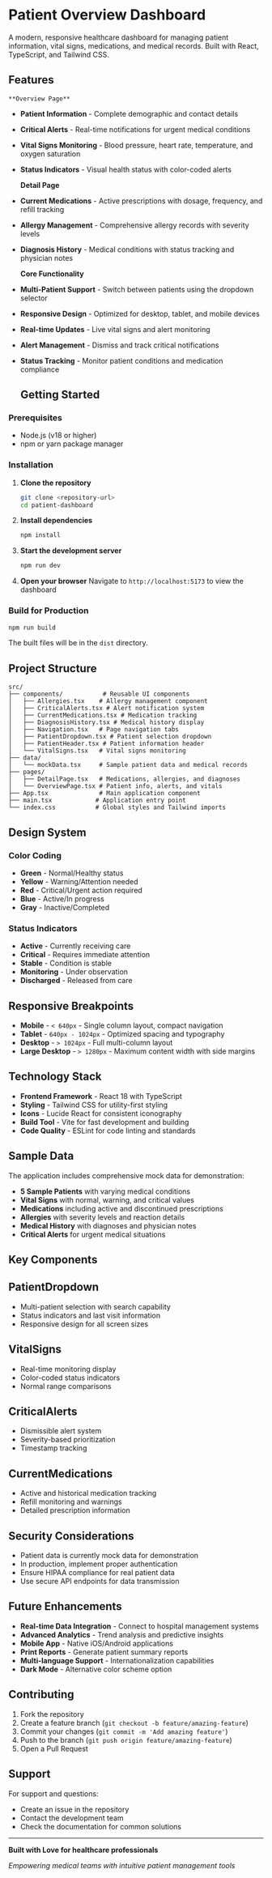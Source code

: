 # Patient Overview Dashboard

A modern, responsive healthcare dashboard for managing patient information, vital signs, medications, and medical records. Built with React, TypeScript, and Tailwind CSS.

## Features

    **Overview Page**
- **Patient Information** - Complete demographic and contact details
- **Critical Alerts** - Real-time notifications for urgent medical conditions
- **Vital Signs Monitoring** - Blood pressure, heart rate, temperature, and oxygen saturation
- **Status Indicators** - Visual health status with color-coded alerts

     **Detail Page**
- **Current Medications** - Active prescriptions with dosage, frequency, and refill tracking
- **Allergy Management** - Comprehensive allergy records with severity levels
- **Diagnosis History** - Medical conditions with status tracking and physician notes

   **Core Functionality**
- **Multi-Patient Support** - Switch between patients using the dropdown selector
- **Responsive Design** - Optimized for desktop, tablet, and mobile devices
- **Real-time Updates** - Live vital signs and alert monitoring
- **Alert Management** - Dismiss and track critical notifications
- **Status Tracking** - Monitor patient conditions and medication compliance

   ## Getting Started

### Prerequisites
- Node.js (v18 or higher)
- npm or yarn package manager

### Installation

1. **Clone the repository**
   ```bash
   git clone <repository-url>
   cd patient-dashboard
   ```

2. **Install dependencies**
   ```bash
   npm install
   ```

3. **Start the development server**
   ```bash
   npm run dev
   ```

4. **Open your browser**
   Navigate to `http://localhost:5173` to view the dashboard

### Build for Production

```bash
npm run build
```

The built files will be in the `dist` directory.

## Project Structure

```
src/
├── components/           # Reusable UI components
│   ├── Allergies.tsx    # Allergy management component
│   ├── CriticalAlerts.tsx # Alert notification system
│   ├── CurrentMedications.tsx # Medication tracking
│   ├── DiagnosisHistory.tsx # Medical history display
│   ├── Navigation.tsx   # Page navigation tabs
│   ├── PatientDropdown.tsx # Patient selection dropdown
│   ├── PatientHeader.tsx # Patient information header
│   └── VitalSigns.tsx   # Vital signs monitoring
├── data/
│   └── mockData.tsx     # Sample patient data and medical records
├── pages/
│   ├── DetailPage.tsx   # Medications, allergies, and diagnoses
│   └── OverviewPage.tsx # Patient info, alerts, and vitals
├── App.tsx              # Main application component
├── main.tsx            # Application entry point
└── index.css           # Global styles and Tailwind imports
```

##  Design System

### Color Coding
- **Green** - Normal/Healthy status
- **Yellow** - Warning/Attention needed
- **Red** - Critical/Urgent action required
- **Blue** - Active/In progress
- **Gray** - Inactive/Completed

### Status Indicators
- **Active** - Currently receiving care
- **Critical** - Requires immediate attention
- **Stable** - Condition is stable
- **Monitoring** - Under observation
- **Discharged** - Released from care

## Responsive Breakpoints

- **Mobile** - `< 640px` - Single column layout, compact navigation
- **Tablet** - `640px - 1024px` - Optimized spacing and typography
- **Desktop** - `> 1024px` - Full multi-column layout
- **Large Desktop** - `> 1280px` - Maximum content width with side margins

## Technology Stack

- **Frontend Framework** - React 18 with TypeScript
- **Styling** - Tailwind CSS for utility-first styling
- **Icons** - Lucide React for consistent iconography
- **Build Tool** - Vite for fast development and building
- **Code Quality** - ESLint for code linting and standards

##  Sample Data

The application includes comprehensive mock data for demonstration:

- **5 Sample Patients** with varying medical conditions
- **Vital Signs** with normal, warning, and critical values
- **Medications** including active and discontinued prescriptions
- **Allergies** with severity levels and reaction details
- **Medical History** with diagnoses and physician notes
- **Critical Alerts** for urgent medical situations

## Key Components

## PatientDropdown
- Multi-patient selection with search capability
- Status indicators and last visit information
- Responsive design for all screen sizes

## VitalSigns
- Real-time monitoring display
- Color-coded status indicators
- Normal range comparisons

## CriticalAlerts
- Dismissible alert system
- Severity-based prioritization
- Timestamp tracking

## CurrentMedications
- Active and historical medication tracking
- Refill monitoring and warnings
- Detailed prescription information

## Security Considerations

- Patient data is currently mock data for demonstration
- In production, implement proper authentication
- Ensure HIPAA compliance for real patient data
- Use secure API endpoints for data transmission

## Future Enhancements

- **Real-time Data Integration** - Connect to hospital management systems
- **Advanced Analytics** - Trend analysis and predictive insights
- **Mobile App** - Native iOS/Android applications
- **Print Reports** - Generate patient summary reports
- **Multi-language Support** - Internationalization capabilities
- **Dark Mode** - Alternative color scheme option

## Contributing

1. Fork the repository
2. Create a feature branch (`git checkout -b feature/amazing-feature`)
3. Commit your changes (`git commit -m 'Add amazing feature'`)
4. Push to the branch (`git push origin feature/amazing-feature`)
5. Open a Pull Request

## Support

For support and questions:
- Create an issue in the repository
- Contact the development team
- Check the documentation for common solutions

---

**Built with Love for healthcare professionals**

*Empowering medical teams with intuitive patient management tools*